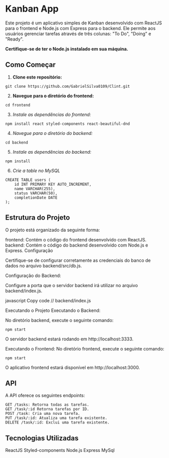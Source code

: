 # Kanban App

Este projeto é um aplicativo simples de Kanban desenvolvido com ReactJS para o frontend e Node.js com Express para o backend. Ele permite aos usuários gerenciar tarefas através de três colunas: "To Do", "Doing" e "Ready".

**Certifique-se de ter o Node.js instalado em sua máquina.**

## Como Começar

1. **Clone este repositório:**
```
git clone https://github.com/GabrielSilva0109/Clint.git
``` 
2. **Navegue para o diretório do frontend:**

```
cd frontend
``` 

3. *Instale as dependências do frontend:*

```
npm install react styled-components react-beautiful-dnd
``` 

4. *Navegue para o diretório do backend:*

```
cd backend
``` 

5. *Instale as dependências do backend:*
```
npm install 
```

6. *Crie a table no MySQL*
```
CREATE TABLE users (
    id INT PRIMARY KEY AUTO_INCREMENT,
    name VARCHAR(255),
    status VARCHAR(50),
    completionDate DATE
);

``` 

## Estrutura do Projeto
O projeto está organizado da seguinte forma:

frontend: Contém o código do frontend desenvolvido com ReactJS.
backend: Contém o código do backend desenvolvido com Node.js e Express.
Configuração

Certifique-se de configurar corretamente as credenciais do banco de dados no arquivo backend/src/db.js.

Configuração do Backend:

Configure a porta que o servidor backend irá utilizar no arquivo backend/index.js.

javascript
Copy code
// backend/index.js

Executando o Projeto
Executando o Backend:

No diretório backend, execute o seguinte comando:
```
npm start
```

O servidor backend estará rodando em http://localhost:3333.

Executando o Frontend:
No diretório frontend, execute o seguinte comando:
```
npm start
```
O aplicativo frontend estará disponível em http://localhost:3000.

## API
A API oferece os seguintes endpoints:
```
GET /tasks: Retorna todas as tarefas.
GET /task/:id Retorna tarefas por ID.
POST /task: Cria uma nova tarefa.
PUT /task/:id: Atualiza uma tarefa existente.
DELETE /task/:id: Exclui uma tarefa existente.
```
## Tecnologias Utilizadas

ReactJS
Styled-components
Node.js
Express
MySql

